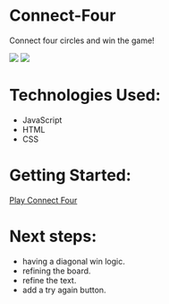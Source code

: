# Connect-Four

Connect four circles and win the game!

<img src="https://i.imgur.com/cEg1Cf7.png">
<img src="https://i.imgur.com/v7e34kG.png">

# Technologies Used:

- JavaScript 
- HTML 
- CSS

# Getting Started:

[Play Connect Four](https://arm-and-hammer.github.io/connect-four/)

# Next steps:

- having a diagonal win logic.
- refining the board.
- refine the text.
- add a try again button.
